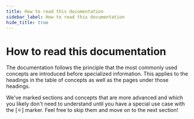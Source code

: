 ```yaml
---
title: How to read this documentation
sidebar_label: How to read this documentation
hide_title: true
---
```


# How to read this documentation

The documentation follows the principle that the most commonly used concepts are
introduced before specialized information. This applies to the headings in the table
of concepts as well as the pages under those headings.

We've marked sections and concepts that are more advanced and which you likely don't need to understand until you have a special use case with the [⚛️] marker. Feel free to skip them and move on to the next section!
